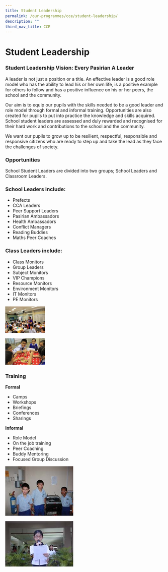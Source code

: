 ```yaml
---
title: Student Leadership
permalink: /our-programmes/cce/student-leadership/
description: ""
third_nav_title: CCE
---
```

# **Student Leadership**

### Student Leadership Vision: Every Pasirian A Leader

A leader is not just a position or a title. An effective leader is a good role model who has the ability to lead his or her own life, is a positive example for others to follow and has a positive influence on his or her peers, the school and the community.

Our aim is to equip our pupils with the skills needed to be a good leader and role model through formal and informal training. Opportunities are also created for pupils to put into practice the knowledge and skills acquired. School student leaders are assessed and duly rewarded and recognised for their hard work and contributions to the school and the community.

We want our pupils to grow up to be resilient, respectful, responsible and responsive citizens who are ready to step up and take the lead as they face the challenges of society.

### Opportunities

School Student Leaders are divided into two groups; School Leaders and Classroom Leaders.

### School Leaders include:

*   Prefects
*   CCA Leaders
*   Peer Support Leaders
*   Pasirian Ambassadors
*   Health Ambassadors
*   Conflict Managers
*   Reading Buddies
*   Maths Peer Coaches

### Class Leaders include:

*   Class Monitors
*   Group Leaders
*   Subject Monitors
*   VIP Champions
*   Resource Monitors
*   Environment Monitors
*   IT Monitors
*   PE Monitors

<img src="/images/IMG_9300.jpg" 
     style="width:25%">
		 
<img src="/images/IMG_9315.jpg" 
     style="width:25%">
		 


### Training

**Formal**

*   Camps
*   Workshops
*   Briefings
*   Conferences
*   Sharings

**Informal**

*   Role Model
*   On the job training
*   Peer Coaching
*   Buddy Mentoring
*   Focused Group Discussion


![](/images/IMG_1169.jpg)

![](/images/IMG_1381.jpg)